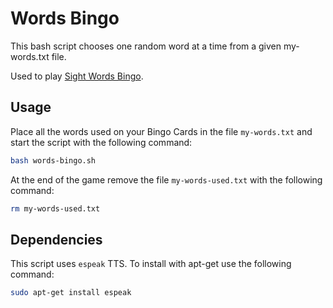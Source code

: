 # Words Bingo

This bash script chooses one random word at a time from a given my-words.txt file.

Used to play [Sight Words Bingo](https://sightwords.com/sight-words/games/bingo/).

## Usage

Place all the words used on your Bingo Cards in the file `my-words.txt` and start the script with the following command:

```bash
bash words-bingo.sh
```

At the end of the game remove the file `my-words-used.txt` with the following command:

```bash
rm my-words-used.txt
```

## Dependencies

This script uses `espeak` TTS. To install with apt-get use the following command:

```bash
sudo apt-get install espeak
```
